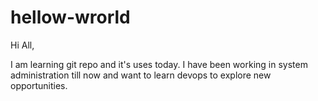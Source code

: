 # hellow-wrorld

Hi All,

I am learning git repo and it's uses today.
I have been working in system administration till now and want to learn devops to explore new opportunities.
